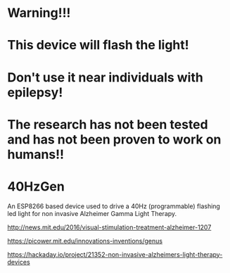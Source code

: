 # Warning!!! 
# This device will flash the light! 
# Don't use it near individuals with epilepsy!
# The research has not been tested and has not been proven to work on humans!!

# 40HzGen
An ESP8266 based device used to drive a 40Hz (programmable) flashing led light for non invasive Alzheimer Gamma Light Therapy.

http://news.mit.edu/2016/visual-stimulation-treatment-alzheimer-1207

https://picower.mit.edu/innovations-inventions/genus

https://hackaday.io/project/21352-non-invasive-alzheimers-light-therapy-devices

